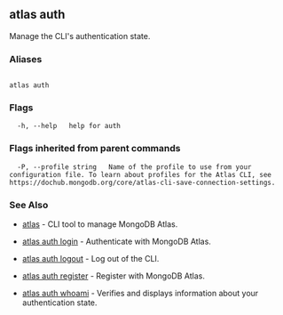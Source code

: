 ## atlas auth

Manage the CLI's authentication state.




### Aliases
```

atlas auth
```



### Flags

```
  -h, --help   help for auth

```


### Flags inherited from parent commands

```
  -P, --profile string   Name of the profile to use from your configuration file. To learn about profiles for the Atlas CLI, see https://dochub.mongodb.org/core/atlas-cli-save-connection-settings.

```

### See Also


* [atlas](atlas.md)	- CLI tool to manage MongoDB Atlas.

* [atlas auth login](atlas_auth_login.md)	- Authenticate with MongoDB Atlas.

* [atlas auth logout](atlas_auth_logout.md)	- Log out of the CLI.

* [atlas auth register](atlas_auth_register.md)	- Register with MongoDB Atlas.

* [atlas auth whoami](atlas_auth_whoami.md)	- Verifies and displays information about your authentication state.



